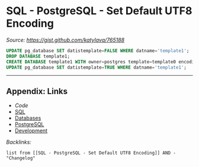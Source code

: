 # SQL - PostgreSQL - Set Default UTF8 Encoding

*Source: https://gist.github.com/katylava/765188*

````SQL
UPDATE pg_database SET datistemplate=FALSE WHERE datname='template1';
DROP DATABASE template1;
CREATE DATABASE template1 WITH owner=postgres template=template0 encoding='UTF8';
UPDATE pg_database SET datistemplate=TRUE WHERE datname='template1';
````

---

## Appendix: Links

* *Code*
* [SQL](SQL.md)
* [Databases](../../MOCs/Databases.md)
* [PostgreSQL](../../../3-Resources/Tools/Developer%20Tools/Data%20Stack/Databases/PostgreSQL.md)
* [Development](../../MOCs/Development.md)

*Backlinks:*

````dataview
list from [[SQL - PostgreSQL - Set Default UTF8 Encoding]] AND -"Changelog"
````
